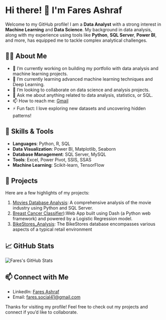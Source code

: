 # Hi there! 👋 I'm Fares Ashraf

Welcome to my GitHub profile! I am a **Data Analyst** with a strong interest in **Machine Learning** and **Data Science**. My background in data analysis, along with my experience using tools like **Python**, **SQL Server**, **Power BI**, and more, has equipped me to tackle complex analytical challenges.

## 👨‍💻 About Me
- 🔭 I’m currently working on building my portfolio with data analysis and machine learning projects.
- 🌱 I’m currently learning advanced machine learning techniques and Deep Learning.
- 👯 I’m looking to collaborate on data science and analysis projects.
- 💬 Ask me about anything related to data analysis, statistics, or SQL.
- 📫 How to reach me: [Gmail](mailto:fares.social41@gmail.com)
- ⚡ Fun fact: I love exploring new datasets and uncovering hidden patterns!

## 🚀 Skills & Tools
- **Languages**: Python, R, SQL
- **Data Visualization**: Power BI, Matplotlib, Seaborn
- **Database Management**: SQL Server, MySQL
- **Tools**: Excel, Power Pivot, SSIS, SSAS
- **Machine Learning**: Scikit-learn, TensorFlow

## 📝 Projects
Here are a few highlights of my projects:
1. [Movies Database Analysis](https://github.com/Fares403/MoviesDB_Analaysis_with_Python_SQL): A comprehensive analysis of the movie industry using Python and SQL Server.
2. [Breast Cancer Classifier](https://github.com/Fares403/Breast-Cancer-Classifier)):Web App built using Dash (a Python web framework) and powered by a Logistic Regression model.
3. [BikeStores_Analysis](https://github.com/Fares403/BikeStores_Analysis): The BikeStores database encompasses various aspects of a typical retail environment

## 📈 GitHub Stats
![Fares's GitHub Stats](https://github-readme-stats.vercel.app/api?username=Fares403&show_icons=true&theme=radical)

## 📫 Connect with Me
- LinkedIn: [Fares Ashraf](https://www.linkedin.com/in/fares403/)
- Email: [fares.social41@gmail.com](mailto:fares.social41@gmail.com)

Thanks for visiting my profile! Feel free to check out my projects and connect if you’d like to collaborate.
